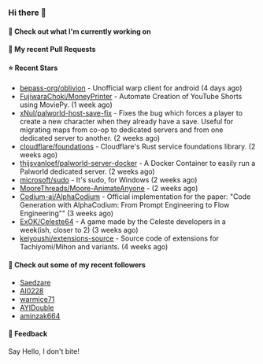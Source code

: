 ### Hi there 👋

#### 👷 Check out what I'm currently working on

#### 🔨 My recent Pull Requests


#### ⭐ Recent Stars

- [bepass-org/oblivion](https://github.com/bepass-org/oblivion) - Unofficial warp client for android (4 days ago)
- [FujiwaraChoki/MoneyPrinter](https://github.com/FujiwaraChoki/MoneyPrinter) - Automate Creation of YouTube Shorts using MoviePy. (1 week ago)
- [xNul/palworld-host-save-fix](https://github.com/xNul/palworld-host-save-fix) - Fixes the bug which forces a player to create a new character when they already have a save. Useful for migrating maps from co-op to dedicated servers and from one dedicated server to another. (2 weeks ago)
- [cloudflare/foundations](https://github.com/cloudflare/foundations) - Cloudflare&#39;s Rust service foundations library. (2 weeks ago)
- [thijsvanloef/palworld-server-docker](https://github.com/thijsvanloef/palworld-server-docker) - A Docker Container to easily run a Palworld dedicated server. (2 weeks ago)
- [microsoft/sudo](https://github.com/microsoft/sudo) - It&#39;s sudo, for Windows (2 weeks ago)
- [MooreThreads/Moore-AnimateAnyone](https://github.com/MooreThreads/Moore-AnimateAnyone) -  (2 weeks ago)
- [Codium-ai/AlphaCodium](https://github.com/Codium-ai/AlphaCodium) - Official implementation for the paper: &#34;Code Generation with AlphaCodium: From Prompt Engineering to Flow Engineering&#34;&#34; (3 weeks ago)
- [ExOK/Celeste64](https://github.com/ExOK/Celeste64) - A game made by the Celeste developers in a week(ish, closer to 2) (3 weeks ago)
- [keiyoushi/extensions-source](https://github.com/keiyoushi/extensions-source) - Source code of extensions for Tachiyomi/Mihon and variants. (4 weeks ago)

#### 👯 Check out some of my recent followers

- [Saedzare](https://github.com/Saedzare)
- [AI0228](https://github.com/AI0228)
- [warmice71](https://github.com/warmice71)
- [AYIDouble](https://github.com/AYIDouble)
- [aminzak664](https://github.com/aminzak664)

#### 💬 Feedback

Say Hello, I don't bite!